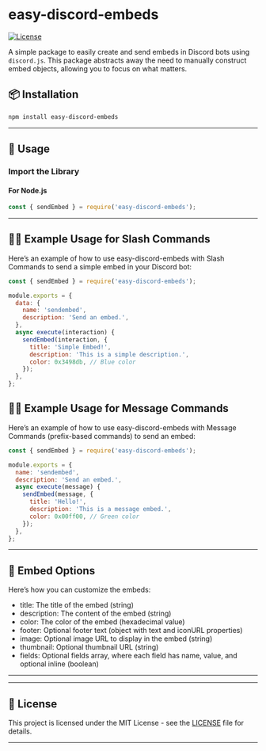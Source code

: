 # easy-discord-embeds

[![License](https://img.shields.io/badge/license-MIT-blue.svg)](LICENSE)

A simple package to easily create and send embeds in Discord bots using `discord.js`. This package abstracts away the need to manually construct embed objects, allowing you to focus on what matters.

## 📦 Installation

```bash
npm install easy-discord-embeds
```

---

## 🚀 Usage

### Import the Library

#### For Node.js

```javascript
const { sendEmbed } = require('easy-discord-embeds');
```

---

## 🧑‍💻 Example Usage for Slash Commands
Here’s an example of how to use easy-discord-embeds with Slash Commands to send a simple embed in your Discord bot:
```javascript
const { sendEmbed } = require('easy-discord-embeds');

module.exports = {
  data: {
    name: 'sendembed',
    description: 'Send an embed.',
  },
  async execute(interaction) {
    sendEmbed(interaction, {
      title: 'Simple Embed!',
      description: 'This is a simple description.',
      color: 0x3498db, // Blue color
    });
  },
};

```
## 🧑‍💻 Example Usage for Message Commands
Here’s an example of how to use easy-discord-embeds with Message Commands (prefix-based commands) to send an embed:
```javascript
const { sendEmbed } = require('easy-discord-embeds');

module.exports = {
  name: 'sendembed',
  description: 'Send an embed.',
  async execute(message) {
    sendEmbed(message, {
      title: 'Hello!',
      description: 'This is a message embed.',
      color: 0x00ff00, // Green color
    });
  },
};
```

---

## 🎨 Embed Options
Here’s how you can customize the embeds:

- title: The title of the embed (string)
- description: The content of the embed (string)
- color: The color of the embed (hexadecimal value)
- footer: Optional footer text (object with text and iconURL properties)
- image: Optional image URL to display in the embed (string)
- thumbnail: Optional thumbnail URL (string)
- fields: Optional fields array, where each field has name, value, and optional inline (boolean)

---

---

## 📝 License

This project is licensed under the MIT License - see the [LICENSE](LICENSE) file for details.

---
